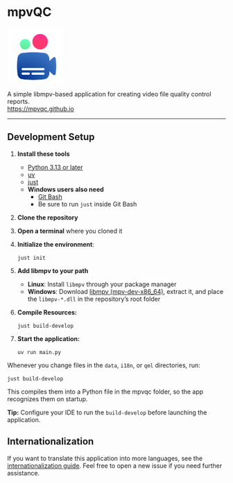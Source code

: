 # mpvQC

<img alt="Logo" src="data/icon.svg" width="128" height="128"/>

A simple libmpv-based application for creating video file quality control reports.\
https://mpvqc.github.io

______________________________________________________________________

## Development Setup

1. **Install these tools**

   - [Python 3.13 or later](https://www.python.org/downloads/)
   - [uv](https://github.com/astral-sh/uv)
   - [just](https://github.com/casey/just)
   - **Windows users also need**
     - [Git Bash](https://git-scm.com/downloads)
     - Be sure to run `just` inside Git Bash

2. **Clone the repository**

3. **Open a terminal** where you cloned it

4. **Initialize the environment**:

   ```shell
   just init
   ```

5. **Add libmpv to your path**

   - **Linux**: Install `libmpv` through your package manager
   - **Windows**: Download [libmpv (mpv-dev-x86_64)](https://github.com/shinchiro/mpv-winbuild-cmake/releases), extract it, and place the `libmpv-*.dll` in the repository’s root folder

6. **Compile Resources:**

   ```shell
   just build-develop
   ```

7. **Start the application:**

   ```shell
   uv run main.py
   ```

Whenever you change files in the `data`, `i18n`, or `qml` directories, run:

```shell
just build-develop
```

This compiles them into a Python file in the mpvqc folder, so the app recognizes them on startup.

**Tip:** Configure your IDE to run the `build-develop` before launching the application.

## Internationalization

If you want to translate this application into more languages, see the [internationalization guide](docs/internationalization.md).
Feel free to open a new issue if you need further assistance.

